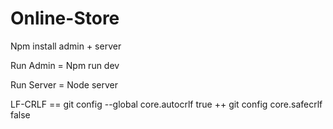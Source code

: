# Online-Store

Npm install  admin + server 

Run Admin = Npm run dev

Run Server = Node server

LF-CRLF == git config --global core.autocrlf true   ++  git config core.safecrlf false
